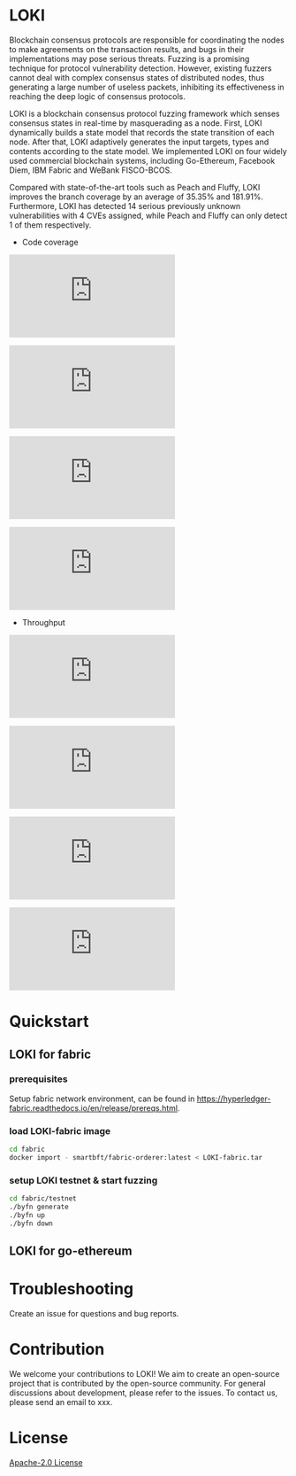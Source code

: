 # LOKI

Blockchain consensus protocols are responsible for coordinating the nodes to make agreements on the transaction results, and bugs in their implementations may pose serious threats. Fuzzing is a promising technique for protocol vulnerability detection. However, existing fuzzers cannot deal with complex consensus states of distributed nodes, thus generating a large number of useless packets, inhibiting its effectiveness in reaching the deep logic of consensus protocols.

LOKI is a blockchain consensus protocol fuzzing framework which senses consensus states in real-time by masquerading as a node. First, LOKI dynamically builds a state model that records the state transition of each node. After that, LOKI adaptively generates the input targets, types and contents according to the state model. We implemented LOKI on four widely used commercial blockchain systems, including Go-Ethereum, Facebook Diem, IBM Fabric and WeBank FISCO-BCOS.

Compared with state-of-the-art tools such as Peach and Fluffy, LOKI improves the branch coverage by an average of 35.35% and 181.91%. Furthermore, LOKI has detected 14 serious previously unknown vulnerabilities with 4 CVEs assigned, while Peach and Fluffy can only detect 1 of them respectively.

* Code coverage

![geth_branch](https://github.com/BlockFuzz/LOKI/files/7681788/geth_branch.pdf)

![diem_branch](https://github.com/BlockFuzz/LOKI/files/7681791/diem_branch.pdf)

![fabric_branch](https://github.com/BlockFuzz/LOKI/files/7681792/fabric_branch.pdf)

![fisco_branch](https://github.com/BlockFuzz/LOKI/files/7681793/fisco_branch.pdf)


* Throughput

![tps_ethereum.pdf](https://github.com/BlockFuzz/LOKI/files/7681797/tps_ethereum.pdf)

![tps_diem.pdf](https://github.com/BlockFuzz/LOKI/files/7681798/tps_diem.pdf)

![tps_fabric.pdf](https://github.com/BlockFuzz/LOKI/files/7681799/tps_fabric.pdf)

![tps_fisco.pdf](https://github.com/BlockFuzz/LOKI/files/7681800/tps_fisco.pdf)




# Quickstart

## LOKI for fabric

### prerequisites
Setup fabric network environment, can be found in https://hyperledger-fabric.readthedocs.io/en/release/prereqs.html.

### load LOKI-fabric image
```bash
cd fabric
docker import - smartbft/fabric-orderer:latest < LOKI-fabric.tar
```

### setup LOKI testnet & start fuzzing

```bash
cd fabric/testnet
./byfn generate
./byfn up
./byfn down
```


## LOKI for go-ethereum



# Troubleshooting
Create an issue for questions and bug reports.

# Contribution
We welcome your contributions to LOKI! We aim to create an open-source project that is contributed by the open-source community. For general discussions about development, please refer to the issues. 
To contact us, please send an email to xxx.

# License
[Apache-2.0 License](https://github.com/BlockFuzz/LOKI/blob/main/LICENSE)

